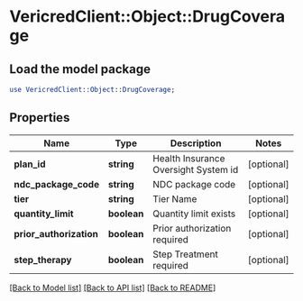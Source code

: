 # VericredClient::Object::DrugCoverage

## Load the model package
```perl
use VericredClient::Object::DrugCoverage;
```

## Properties
Name | Type | Description | Notes
------------ | ------------- | ------------- | -------------
**plan_id** | **string** | Health Insurance Oversight System id | [optional] 
**ndc_package_code** | **string** | NDC package code | [optional] 
**tier** | **string** | Tier Name | [optional] 
**quantity_limit** | **boolean** | Quantity limit exists | [optional] 
**prior_authorization** | **boolean** | Prior authorization required | [optional] 
**step_therapy** | **boolean** | Step Treatment required | [optional] 

[[Back to Model list]](../README.md#documentation-for-models) [[Back to API list]](../README.md#documentation-for-api-endpoints) [[Back to README]](../README.md)


